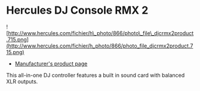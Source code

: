 # Hercules DJ Console RMX 2

![http://www.hercules.com/fichier/h\_photo/866/photo\_file\_djcrmx2product.715.png](http://www.hercules.com/fichier/h_photo/866/photo_file_djcrmx2product.715.png)

  - [Manufacturer's product
    page](http://www.hercules.com/us/DJ-Music/bdd/p/193/djconsole-rmx-2/)

This all-in-one DJ controller features a built in sound card with
balanced XLR outputs.
